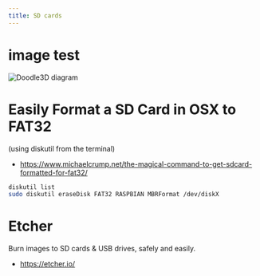 ```yaml
---
title: SD cards
---
```


# image test
![Doodle3D diagram](https://cloud.githubusercontent.com/assets/156066/15449296/fa7fab0e-1f79-11e6-9c98-e4b48b0815d0.png)

# Easily Format a SD Card in OSX to FAT32
(using diskutil from the terminal)
* https://www.michaelcrump.net/the-magical-command-to-get-sdcard-formatted-for-fat32/
```bash
diskutil list
sudo diskutil eraseDisk FAT32 RASPBIAN MBRFormat /dev/diskX
```

# Etcher
Burn images to SD cards & USB drives, safely and easily.
* https://etcher.io/

 

